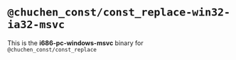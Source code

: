 # `@chuchen_const/const_replace-win32-ia32-msvc`

This is the **i686-pc-windows-msvc** binary for `@chuchen_const/const_replace`
